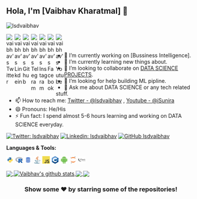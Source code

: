## Hola, I'm [Vaibhav Kharatmal] 👋

<p align="left"> <img src="https://komarev.com/ghpvc/?username=lsdvaibhav&label=Views&color=blue&style=plastic" alt="lsdvaibhav" /> </p>

<a href="https://twitter.com/lsdvaibhav">
  <img align="left" alt="vaibhav's Twitter" width="22px" src="https://cdn.jsdelivr.net/npm/simple-icons@v3/icons/twitter.svg" />
</a>
<a href="https://linkedin.com/in/lsdvaibhav">
  <img align="left" alt="vaibhav's Linkdein" width="22px" src="https://cdn.jsdelivr.net/npm/simple-icons@v3/icons/linkedin.svg" />
</a>
<a href="https://github.com/lsdvaibhav">
  <img align="left" alt="vaibhav's Github" width="22px" src="https://cdn.jsdelivr.net/npm/simple-icons@v3/icons/github.svg" />
</a>
<a href="https://t.me/lsdvaibhav">
  <img align="left" alt="vaibhav's Telegram" width="22px" src="https://cdn.jsdelivr.net/npm/simple-icons@v3/icons/telegram.svg" />
</a>
<a href="https://instagram.com/lsdvaibhav/">
  <img align="left" alt="vaibhav's Instagram" width="22px" src="https://cdn.jsdelivr.net/npm/simple-icons@v3/icons/instagram.svg" />
</a>
<a href="https://www.facebook.com//">
  <img align="left" alt="vaibhav's Facebook" width="22px" src="https://cdn.jsdelivr.net/npm/simple-icons@v3/icons/facebook.svg" />
</a>
<a href="https://www.youtube.com/channel/UCxN7cfCOq4Bz0kWVBWdFPSQ">
  <img align="left" alt="vaibhav's Youtube" width="22px" src="https://cdn.jsdelivr.net/npm/simple-icons@v3/icons/youtube.svg" />
</a>

<br/>
<br/>



- 🔭 I’m currently working on [Bussiness Intelligence].
- 🌱 I’m currently learning new things about.
- 👯 I’m looking to collaborate on [DATA SCIENCE PROJECTS](https://www.youtube.com/channel/UCxN7cfCOq4Bz0kWVBWdFPSQ).
- 🤔 I’m looking for help building ML pipline.
- 💬 Ask me about DATA SCIENCE or any tech related stuff.
- 📫 How to reach me: [Twitter - @lsdvaibhav](https://twitter.com/lsdvaibhav) , [Youtube - @iSunira](https://www.youtube.com/channel/UCxN7cfCOq4Bz0kWVBWdFPSQ)
- 😄 Pronouns: He/His
- ⚡ Fun fact: I spend almost 5-6 hours learning and working on DATA SCIENCE  everyday.

[![Twitter: lsdvaibhav](https://img.shields.io/twitter/follow/lsdvaibhav?style=social)](https://twitter.com/lsdvaibhav)
[![Linkedin: lsdvaibhav](https://img.shields.io/badge/-lsdvaibhav-blue?style=flat-square&logo=Linkedin&logoColor=white&link=https://www.linkedin.com/in/lsdvaibhav/)](https://www.linkedin.com/in/lsdvaibhav/)
[![GitHub lsdvaibhav](https://img.shields.io/github/followers/lsdvaibhav?label=follow&style=social)](https://github.com/lsdvaibhav)


**Languages & Tools:**  

<code><img height="20" src="https://raw.githubusercontent.com/github/explore/80688e429a7d4ef2fca1e82350fe8e3517d3494d/topics/python/python.png"></code>
<code><img height="20" src="https://raw.githubusercontent.com/github/explore/80688e429a7d4ef2fca1e82350fe8e3517d3494d/topics/r/r.png"></code>
<code><img height="20" src="https://raw.githubusercontent.com/github/explore/80688e429a7d4ef2fca1e82350fe8e3517d3494d/topics/sql/sql.png"></code>
<code><img height="20" src="https://raw.githubusercontent.com/github/explore/80688e429a7d4ef2fca1e82350fe8e3517d3494d/topics/java/java.png"></code>
<code><img height="20" src="https://raw.githubusercontent.com/github/explore/80688e429a7d4ef2fca1e82350fe8e3517d3494d/topics/javascript/javascript.png"></code>
<code><img height="20" src="https://raw.githubusercontent.com/github/explore/80688e429a7d4ef2fca1e82350fe8e3517d3494d/topics/cpp/cpp.png"></code>
<code><img height="20" src="https://raw.githubusercontent.com/github/explore/80688e429a7d4ef2fca1e82350fe8e3517d3494d/topics/android/android.png"></code>
<code><img height="20" src="https://raw.githubusercontent.com/github/explore/80688e429a7d4ef2fca1e82350fe8e3517d3494d/topics/jupyter-notebook/jupyter-notebook.png"></code>
<code><img height="20" src="https://raw.githubusercontent.com/github/explore/80688e429a7d4ef2fca1e82350fe8e3517d3494d/topics/flask/flask.png"></code>    

<a href="https://github.com/lsdvaibhav">
  <img align="center" src="https://github-readme-stats.vercel.app/api/top-langs/?username=lsdvaibhav&theme=light&hide_langs_below=1"/>
</a>
<a href="https://github.com/lsdvaibhav">
 <img align="center" src="https://github-readme-stats.vercel.app/api?username=lsdvaibhav&show_icons=true&theme=light&line_height=27"alt="Vaibhav's github stats"/>
</a>
<a href="https://github.com/lsdvaibhav/ml">
  <img align="center" src="https://github-readme-stats.vercel.app/api/pin/?username=lsdvaibhav&repo=ml&theme=light"/>

</a>
<a href="https://github.com/lsdvaibhav/datascience">
 <img align="center" src="https://github-readme-stats.vercel.app/api/pin/?username=lsdvaibhav&repo=datascience&theme=light"/>
</a>

<div align="center">

### Show some ❤️ by starring some of the repositories!

</div>

